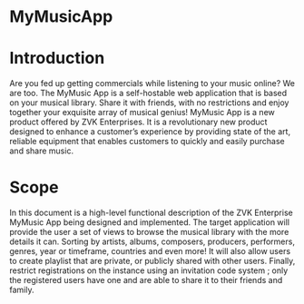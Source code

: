 # MyMusicApp
# Introduction
Are you fed up getting commercials while listening to your music online? We are too. The MyMusic App is a self-hostable web application that is based on your musical library. Share it with friends, with no restrictions and enjoy together your exquisite array of musical genius! MyMusic App is a new product offered by ZVK Enterprises. It is a revolutionary new product designed to enhance a customer’s experience by providing state of the art, reliable equipment that enables customers to quickly and easily purchase and share music.
# Scope
In this document is a high-level functional description of the ZVK Enterprise MyMusic App being designed and implemented. The target application will provide the user a set of views to browse the musical library with the more details it can. Sorting by artists, albums, composers, producers, performers, genres, year or timeframe, countries and even more! It will also allow users to create playlist that are private, or publicly shared with other users. Finally, restrict registrations on the instance using an invitation code system ; only the registered users have one and are able to share it to their friends and family.
